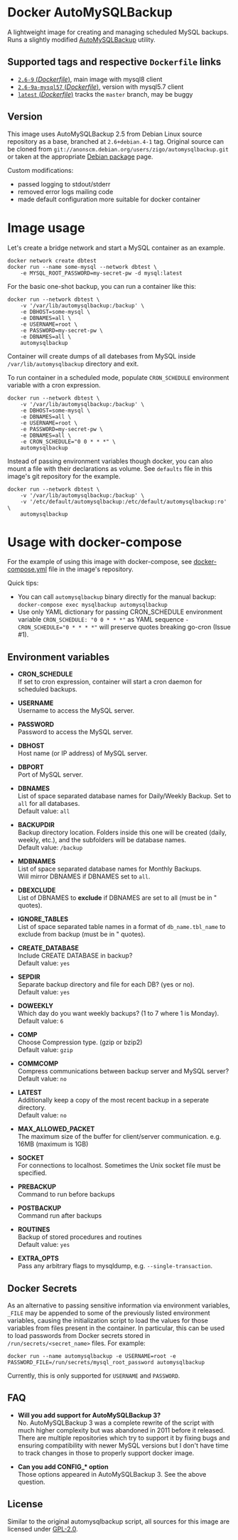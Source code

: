 # Docker AutoMySQLBackup

A lightweight image for creating and managing scheduled MySQL backups.
Runs a slightly modified [AutoMySQLBackup](https://sourceforge.net/projects/automysqlbackup/) utility.

## Supported tags and respective `Dockerfile` links

- [`2.6-9` (_Dockerfile_)](https://github.com/selim13/docker-automysqlbackup/blob/2.6-9/Dockerfile), main image with mysql8 client
- [`2.6-9a-mysql57` (_Dockerfile_)](https://github.com/selim13/docker-automysqlbackup/blob/2.6-9a-mysql57/Dockerfile), version with mysql5.7 client
- [`latest` (_Dockerfile_)](https://github.com/selim13/docker-automysqlbackup/blob/master/Dockerfile) tracks the `master` branch, may be buggy

## Version

This image uses AutoMySQLBackup 2.5 from Debian Linux source repository as a base, branched at `2.6+debian.4-1` tag.
Original source can be cloned from `git://anonscm.debian.org/users/zigo/automysqlbackup.git` or taken at the
appropriate [Debian package](https://packages.debian.org/sid/automysqlbackup) page.

Custom modifications:

- passed logging to stdout/stderr
- removed error logs mailing code
- made default configuration more suitable for docker container

# Image usage

Let's create a bridge network and start a MySQL container as an example.

```console
docker network create dbtest
docker run --name some-mysql --network dbtest \
    -e MYSQL_ROOT_PASSWORD=my-secret-pw -d mysql:latest
```

For the basic one-shot backup, you can run a container like this:

```console
docker run --network dbtest \
    -v '/var/lib/automysqlbackup:/backup' \
    -e DBHOST=some-mysql \
    -e DBNAMES=all \
    -e USERNAME=root \
    -e PASSWORD=my-secret-pw \
    -e DBNAMES=all \
    automysqlbackup
```

Container will create dumps of all datebases from MySQL inside `/var/lib/automysqlbackup` directory and exit.

To run container in a scheduled mode, populate `CRON_SCHEDULE` environment variable with a cron expression.

```console
docker run --network dbtest \
    -v '/var/lib/automysqlbackup:/backup' \
    -e DBHOST=some-mysql \
    -e DBNAMES=all \
    -e USERNAME=root \
    -e PASSWORD=my-secret-pw \
    -e DBNAMES=all \
    -e CRON_SCHEDULE="0 0 * * *" \
    automysqlbackup
```

Instead of passing environment variables though docker, you can also mount a file with their declarations
as volume. See `defaults` file in this image's git repository for the example.

```console
docker run --network dbtest \
    -v '/var/lib/automysqlbackup:/backup' \
    -v '/etc/default/automysqlbackup:/etc/default/automysqlbackup:ro' \
    automysqlbackup
```

# Usage with docker-compose

For the example of using this image with docker-compose, see [docker-compose.yml](https://github.com/selim13/docker-automysqlbackup/blob/master/docker-compose.yml) file in the image's repository.

Quick tips:

- You can call `automysqlbackup` binary directly for the manual backup: `docker-compose exec mysqlbackup automysqlbackup`
- Use only YAML dictionary for passing CRON_SCHEDULE environment variable `CRON_SCHEDULE: "0 0 * * *"`
  as YAML sequence `- CRON_SCHEDULE="0 * * * *"` will preserve quotes breaking go-cron (Issue #1).

## Environment variables

- **CRON_SCHEDULE**\
  If set to cron expression, container will start a cron daemon for scheduled backups.

- **USERNAME**\
  Username to access the MySQL server.

- **PASSWORD**\
  Password to access the MySQL server.

- **DBHOST**\
  Host name (or IP address) of MySQL server.

- **DBPORT**\
  Port of MySQL server.

- **DBNAMES**\
  List of space separated database names for Daily/Weekly Backup. Set to `all` for all databases.\
  Default value: `all`

- **BACKUPDIR**\
  Backup directory location.
  Folders inside this one will be created (daily, weekly, etc.), and the subfolders will be database names.\
  Default value: `/backup`

- **MDBNAMES**\
  List of space separated database names for Monthly Backups.\
  Will mirror DBNAMES if DBNAMES set to `all`.

- **DBEXCLUDE**\
  List of DBNAMES to **exclude** if DBNAMES are set to all (must be in " quotes).

- **IGNORE_TABLES**\
  List of space separated table names in a format of `db_name.tbl_name` to exclude from backup (must be in " quotes).

- **CREATE_DATABASE**\
  Include CREATE DATABASE in backup?\
  Default value: `yes`

- **SEPDIR**\
  Separate backup directory and file for each DB? (yes or no).\
  Default value: `yes`

- **DOWEEKLY**\
  Which day do you want weekly backups? (1 to 7 where 1 is Monday).\
  Default value: `6`

- **COMP**\
  Choose Compression type. (gzip or bzip2)\
  Default value: `gzip`

- **COMMCOMP**\
  Compress communications between backup server and MySQL server?\
  Default value: `no`

- **LATEST**\
  Additionally keep a copy of the most recent backup in a seperate directory.\
  Default value: `no`

- **MAX_ALLOWED_PACKET**\
  The maximum size of the buffer for client/server communication. e.g. 16MB (maximum is 1GB)

- **SOCKET**\
  For connections to localhost. Sometimes the Unix socket file must be specified.

- **PREBACKUP**\
  Command to run before backups

- **POSTBACKUP**\
  Command run after backups

- **ROUTINES**\
  Backup of stored procedures and routines\
  Default value: `yes`

- **EXTRA_OPTS**\
  Pass any arbitrary flags to mysqldump, e.g. `--single-transaction`.

## Docker Secrets

As an alternative to passing sensitive information via environment variables, `_FILE` may be appended to some of the previously listed environment variables, causing the initialization script to load the values for those variables from files present in the container. In particular, this can be used to load passwords from Docker secrets stored in `/run/secrets/<secret_name>` files. For example:

```console
docker run --name automysqlbackup -e USERNAME=root -e PASSWORD_FILE=/run/secrets/mysql_root_password automysqlbackup
```

Currently, this is only supported for `USERNAME` and `PASSWORD`.

## FAQ

- **Will you add support for AutoMySQLBackup 3?**\
  No. AutoMySQLBackup 3 was a complete rewrite of the script with much higher
  complexity but was abandoned in 2011 before it released. There are multiple
  repositories which try to support it by fixing bugs and ensuring compatibility
  with newer MySQL versions but I don't have time to track changes in those
  to properly support docker image.

- **Can you add CONFIG\_\* option**\
  Those options appeared in AutoMySQLBackup 3. See the above question.

## License

Similar to the original automysqlbackup script, all sources for this image
are licensed under [GPL-2.0](./LICENSE.txt).
